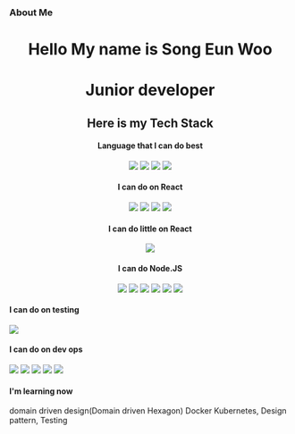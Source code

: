 <h3>About Me</h3>
<p align="center">
</p>

    
 
<div align="center">
 
<h1>Hello My name is Song Eun Woo</h1>
<h1>Junior developer</h1>
<h2>Here is my Tech Stack</h2>
    <h4>Language that I can do best</h4>
    <div>
    <img src="https://img.shields.io/badge/node-339933.svg?&style=for-the-badge&logo=node.js&logoColor=white">
    <img src="https://img.shields.io/badge/javascript-F7DF1E.svg?&style=for-the-badge&logo=JavaScript&logoColor=black">
    <img src="https://img.shields.io/badge/typescript-3178C6?style=for-the-badge&logo=Typescript&logoColor=white">
    <img src="https://img.shields.io/badge/react-61DAFB.svg?&style=for-the-badge&logo=React&logoColor=black">
</div>
    <h4>I can do on React</h4>
<div>
    <img src="https://img.shields.io/badge/react%20query-CA4245.svg?&style=for-the-badge&logo=React%20Query&logoColor=white">
    <img src="https://img.shields.io/badge/redux-764ABC.svg?&style=for-the-badge&logo=Redux&logoColor=white">
    <img src="https://img.shields.io/badge/mobx-FF9955svg?&style=for-the-badge&logo=MobX&logoColor=white">
    <img src="https://img.shields.io/badge/reactrouter-CA4245?style=for-the-badge&logo=React%20Router&logoColor=white">
</div>
    <h4>I can do little on React</h4>
    <div>
        <img src="https://img.shields.io/badge/typescript-3178C6?style=for-the-badge&logo=TypeScript&logoColor=white">
    </div>
<div>
</div>
    <h4>I can do Node.JS</h4>
    <img src="https://img.shields.io/badge/Amazon%20aws-232F3E?style=for-the-badge&logo=Amazon%20Aws&logoColor=white">
    <img src="https://img.shields.io/badge/nestjs-E0234E?style=for-the-badge&logo=nestJS&logoColor=white">
    <img src="https://img.shields.io/badge/express-000000.svg?&style=for-the-badge&logo=express&logoColor=white">
    <img src="https://img.shields.io/badge/next.js-000000?style=for-the-badge&logo=next.js&logoColor=white">
    <img src="https://img.shields.io/badge/sequelize-52B0E7?style=for-the-badge&logo=Sequelize&logoColor=white">
    <img src="https://img.shields.io/badge/mongodb-47A248?style=for-the-badge&logo=MongoDb&logoColor=white">
</div>
<div>
    <h4>I can do on testing</h4>   
    <div>
        <img src="https://img.shields.io/badge/jest-C21325?style=for-the-badge&logo=Jest&logoColor=white">
    </div>
</div>
<div>
    <h4>I can do on dev ops</h4>
    <div>
        <img src="https://img.shields.io/badge/git-F05032?style=for-the-badge&logo=Git&logoColor=white">
        <img src="https://img.shields.io/badge/github-181717?style=for-the-badge&logo=Github&logoColor=white">
        <img src="https://img.shields.io/badge/docker-2496ED?style=for-the-badge&logo=docker&logoColor=white">
        <img src="https://img.shields.io/badge/travis%20ci-3EAAAF?style=for-the-badge&logo=Travis%20CI&logoColor=white">
        <img src="https://img.shields.io/badge/swagger-85EA2D?style=for-the-badge&logo=Swagger&logoColor=black">
    </div>
    <h4>I'm learning now</h4>
    domain driven design(Domain driven Hexagon)
    Docker
    Kubernetes,
    Design pattern,
    Testing
</div>
